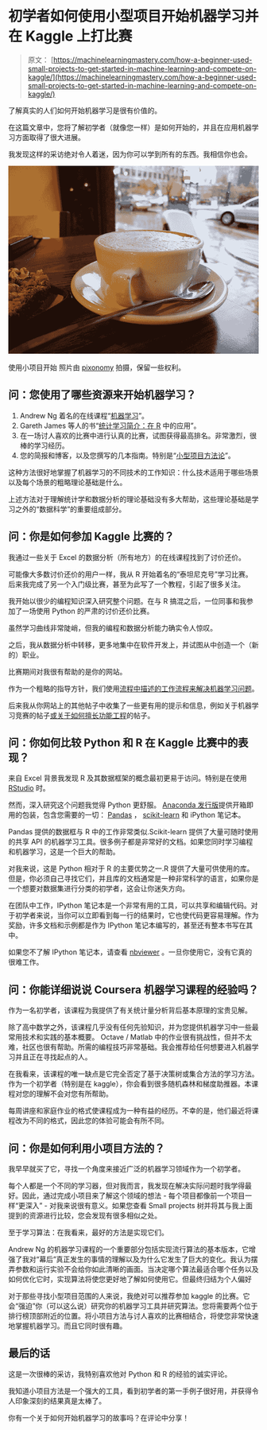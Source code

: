 # 初学者如何使用小型项目开始机器学习并在 Kaggle 上打比赛

> 原文： [https://machinelearningmastery.com/how-a-beginner-used-small-projects-to-get-started-in-machine-learning-and-compete-on-kaggle/](https://machinelearningmastery.com/how-a-beginner-used-small-projects-to-get-started-in-machine-learning-and-compete-on-kaggle/)

了解真实的人们如何开始机器学习是很有价值的。

在这篇文章中，您将了解初学者（就像您一样）是如何开始的，并且在应用机器学习方面取得了很大进展。

我发现这样的采访绝对令人着迷，因为你可以学到所有的东西。我相信你也会。

![Use Small Projects To Get Started](img/5611662bc272d7375e78b427786ebe0c.jpg)

使用小项目开始
照片由 [pixonomy](https://www.flickr.com/photos/pixonomy/3019373272) 拍摄，保留一些权利。

## 问：您使用了哪些资源来开始机器学习？

1.  Andrew Ng 着名的在线课程“[机器学习](https://www.coursera.org/learn/machine-learning)”。
2.  Gareth James 等人的书“[统计学习简介：在 R](http://www.amazon.com/dp/1461471370?tag=inspiredalgor-20) 中的应用”。
3.  在一场讨人喜欢的比赛中进行认真的比赛，试图获得最高排名。非常激烈，很棒的学习经历。
4.  您的简报和博客，以及您撰写的几本指南。特别是“[小型项目方法论](http://machinelearningmastery.com/self-study-machine-learning-projects/)”。

这种方法很好地掌握了机器学习的不同技术的工作知识：什么技术适用于哪些场景以及每个场景的粗略理论基础是什么。

上述方法对于理解统计学和数据分析的理论基础没有多大帮助，这些理论基础是学习之外的“数据科学”的重要组成部分。

## 问：你是如何参加 Kaggle 比赛的？

我通过一些关于 Excel 的数据分析（所有地方）的在线课程找到了讨价还价。

可能像大多数讨价还价的用户一样，我从 R 开始着名的“泰坦尼克号”学习比赛。后来我完成了另一个入门级比赛，甚至为此写了一个教程，引起了很多关注。

我开始以很少的编程知识深入研究整个问题。在与 R 搞混之后，一位同事和我参加了一场使用 Python 的严肃的讨价还价比赛。

虽然学习曲线非常陡峭，但我的编程和数据分析能力确实令人惊叹。

之后，我从数据分析中转移，更多地集中在软件开发上，并试图从中创造一个（新的）职业。

比赛期间对我很有帮助的是你的网站。

作为一个粗略的指导方针，我们使用[流程中描述的工作流程来解决机器学习问题](http://machinelearningmastery.com/process-for-working-through-machine-learning-problems/)。

后来我从你网站上的其他帖子中收集了一些更有用的提示和信息，例如关于机器学习竞赛的帖子[或](http://machinelearningmastery.com/how-to-kick-ass-in-competitive-machine-learning/)[关于如何擅长功能工程](http://machinelearningmastery.com/discover-feature-engineering-how-to-engineer-features-and-how-to-get-good-at-it/)的帖子。

## 问：你如何比较 Python 和 R 在 Kaggle 比赛中的表现？

来自 Excel 背景我发现 R 及其数据框架的概念最初更易于访问。特别是在使用 [RStudio](https://www.rstudio.com/) 时。

然而，深入研究这个问题我觉得 Python 更舒服。 [Anaconda 发行版](http://continuum.io/downloads)提供开箱即用的包装，包含您需要的一切： [Pandas](http://machinelearningmastery.com/quick-and-dirty-data-analysis-with-pandas/) ， [scikit-learn](http://machinelearningmastery.com/a-gentle-introduction-to-scikit-learn-a-python-machine-learning-library/) 和 iPython 笔记本。

Pandas 提供的数据框与 R 中的工作非常类似.Scikit-learn 提供了大量可随时使用的共享 API 的机器学习工具。很多例子都是非常好的文档。如果您同时学习编程和机器学习，这是一个巨大的帮助。

对我来说，这是 Python 相对于 R 的主要优势之一.R 提供了大量可供使用的库。但是，你必须自己寻找它们，并且库的文档通常是一种非常科学的语言，如果你是一个想要对数据集进行分类的初学者，这会让你迷失方向。

在团队中工作，IPython 笔记本是一个非常有用的工具，可以共享和编辑代码。对于初学者来说，当你可以立即看到每一行的结果时，它也使代码更容易理解。作为奖励，许多文档和示例都是作为 IPython 笔记本编写的，甚至还有整本书写在其中。

如果您不了解 IPython 笔记本，请查看 [nbviewer](http://nbviewer.ipython.org/) 。一旦你使用它，没有它真的很难工作。

## 问：你能详细说说 Coursera 机器学习课程的经验吗？

作为一名初学者，该课程为我提供了有关统计量分析背后基本原理的宝贵见解。

除了高中数学之外，该课程几乎没有任何先验知识，并为您提供机器学习中一些最常用技术和实践的基本概要。 Octave / Matlab 中的作业很有挑战性，但并不太难，社区也很有帮助。所需的编程技巧非常基础。我会推荐给任何想要进入机器学习并且正在寻找起点的人。

在我看来，该课程的唯一缺点是它完全否定了基于决策树或集合方法的学习方法。作为一个初学者（特别是在 kaggle），你会看到很多随机森林和梯度助推器。本课程对您的理解不会对您有所帮助。

每周讲座和家庭作业的格式使课程成为一种有益的经历。不幸的是，他们最近将课程改为不同的格式，因此您的体验可能会有所不同。

## 问：你是如何利用小项目方法的？

我早早就买了它，寻找一个角度来接近广泛的机器学习领域作为一个初学者。

每个人都是一个不同的学习器，但对我而言，我发现在解决实际问题时我学得最好。因此，通过完成小项目来了解这个领域的想法 - 每个项目都像前一个项目一样“更深入” - 对我来说很有意义。如果您查看 Small projects 树并将其与我上面提到的资源进行比较，您会发现有很多相似之处。

至于学习算法：在我看来，最好的方法是实现它们。

Andrew Ng 的机器学习课程的一个重要部分包括实现流行算法的基本版本，它增强了我对“幕后”真正发生的事情的理解以及为什么它发生了巨大的变化。我认为摆弄参数和运行实验不会给你如此清晰的画面。当决定哪个算法最适合哪个任务以及如何优化它时，实现算法将使您更好地了解如何使用它。但最终归结为个人偏好

对于那些寻找小型项目范围的人来说，我绝对可以推荐参加 kaggle 的比赛。它会“强迫”你（可以这么说）研究你的机器学习工具并研究算法。您将需要两个位于排行榜顶部附近的位置。将小项目方法与讨人喜欢的比赛相结合，将使您非常快速地掌握机器学习。而且它同时很有趣。

## 最后的话

这是一次很棒的采访，我特别喜欢他对 Python 和 R 的经验的诚实评论。

我知道小项目方法是一个强大的工具，看到初学者的第一手例子很好用，并获得令人印象深刻的结果真是太棒了。

你有一个关于如何开始机器学习的故事吗？在评论中分享！
